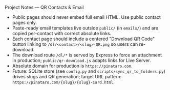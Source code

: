 Project Notes — QR Contacts & Email

- Public pages should never embed full email HTML. Use public contact pages only.
- Paste-ready email templates live outside `public/` (in `emails/`) and are copied per-contact with correct absolute links.
- Each contact page should include a centered "Download QR Code" button linking to `/dl/<contact>/<slug>-QR.png` so users can re-download.
- The download route `/dl/*` is served by Express to force an attachment in production; `public/qr-download.js` adapts links for Live Server.
- Absolute domain for production is `https://pinataro.com`.
- Future: SQLite store (see `config.py` and `scripts/sync_qr_to_folders.py`) drives slugs and QR generation; target URL pattern: `https://pinataro.com/{slug}/{slug}-Card.html`.

